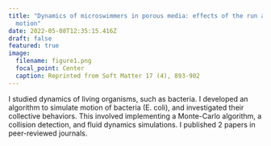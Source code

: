 ```yaml
---
title: "Dynamics of microswimmers in porous media: effects of the run and tumble
  motion"
date: 2022-05-08T12:35:15.416Z
draft: false
featured: true
image:
  filename: figure1.png
  focal_point: Center
  caption: Reprinted from Soft Matter 17 (4), 893-902
---
```

I studied dynamics of living organisms, such as bacteria. I developed an algorithm to simulate motion of bacteria (E. coli), and investigated their collective behaviors. This involved implementing a Monte-Carlo algorithm, a collision detection, and fluid dynamics simulations. I published 2 papers in peer-reviewed journals.
